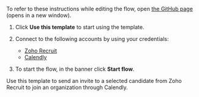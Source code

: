 To refer to these instructions while editing the flow, open [the GitHub page](https://github.com/ot4i/app-connect-templates/blob/main/resources/markdown/Send%20an%20invite%20to%20a%20selected%20candidate%20from%20Zoho%20Recruit%20to%20join%20an%20organization%20through%20Calendly_instructions.md) (opens in a new window).

1. Click **Use this template** to start using the template.
2. Connect to the following accounts by using your credentials:
   - [Zoho Recruit](https://ibm.biz/aczohorecruit)
   - [Calendly](https://ibm.biz/accalendly)
   
3. To start the flow, in the banner click **Start flow**.

Use this template to send an invite to a selected candidate from Zoho Recruit to join an organization through Calendly.
